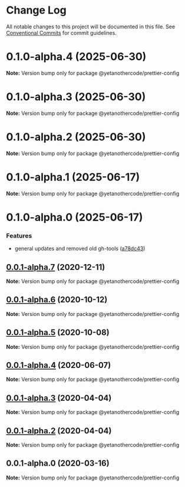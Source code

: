 # Change Log

All notable changes to this project will be documented in this file.
See [Conventional Commits](https://conventionalcommits.org) for commit guidelines.

# 0.1.0-alpha.4 (2025-06-30)

**Note:** Version bump only for package @yetanothercode/prettier-config

# 0.1.0-alpha.3 (2025-06-30)

**Note:** Version bump only for package @yetanothercode/prettier-config

# 0.1.0-alpha.2 (2025-06-30)

**Note:** Version bump only for package @yetanothercode/prettier-config

# 0.1.0-alpha.1 (2025-06-17)

**Note:** Version bump only for package @yetanothercode/prettier-config

# 0.1.0-alpha.0 (2025-06-17)

### Features

- general updates and removed old gh-tools ([a78dc43](https://github.com/yetanothercode/yet-another/commit/a78dc43a9256da044c3ad29dd10fcd927a5e202d))

## [0.0.1-alpha.7](https://github.com/yetanothercode/prettier-config/compare/@yetanothercode/prettier-config@0.0.1-alpha.6...@yetanothercode/prettier-config@0.0.1-alpha.7) (2020-12-11)

**Note:** Version bump only for package @yetanothercode/prettier-config

## [0.0.1-alpha.6](https://github.com/yetanothercode/prettier-config/compare/@yetanothercode/prettier-config@0.0.1-alpha.5...@yetanothercode/prettier-config@0.0.1-alpha.6) (2020-10-12)

**Note:** Version bump only for package @yetanothercode/prettier-config

## [0.0.1-alpha.5](https://github.com/yetanothercode/yet-another/compare/@yetanothercode/prettier-config@0.0.1-alpha.4...@yetanothercode/prettier-config@0.0.1-alpha.5) (2020-10-08)

**Note:** Version bump only for package @yetanothercode/prettier-config

## [0.0.1-alpha.4](https://github.com/yetanothercode/yet-another/compare/@yetanothercode/prettier-config@0.0.1-alpha.3...@yetanothercode/prettier-config@0.0.1-alpha.4) (2020-06-07)

**Note:** Version bump only for package @yetanothercode/prettier-config

## [0.0.1-alpha.3](https://github.com/yetanothercode/yet-another/compare/@yetanothercode/prettier-config@0.0.1-alpha.2...@yetanothercode/prettier-config@0.0.1-alpha.3) (2020-04-04)

**Note:** Version bump only for package @yetanothercode/prettier-config

## [0.0.1-alpha.2](https://github.com/yetanothercode/yet-another/compare/@yetanothercode/prettier-config@0.0.1-alpha.0...@yetanothercode/prettier-config@0.0.1-alpha.2) (2020-04-04)

**Note:** Version bump only for package @yetanothercode/prettier-config

## 0.0.1-alpha.0 (2020-03-16)

**Note:** Version bump only for package @yetanothercode/prettier-config
